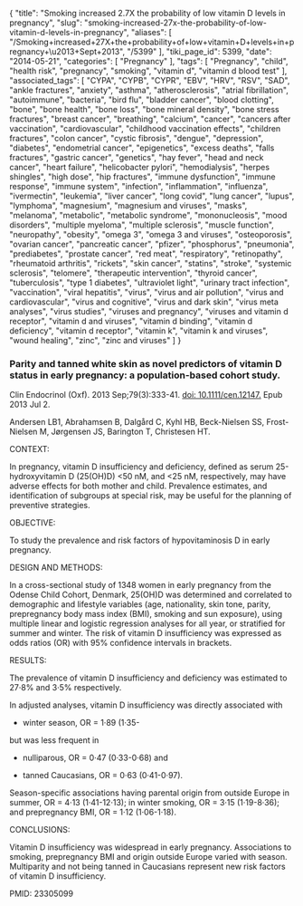 {
    "title": "Smoking increased 2.7X the probability of low vitamin D levels in pregnancy",
    "slug": "smoking-increased-27x-the-probability-of-low-vitamin-d-levels-in-pregnancy",
    "aliases": [
        "/Smoking+increased+27X+the+probability+of+low+vitamin+D+levels+in+pregnancy+\u2013+Sept+2013",
        "/5399"
    ],
    "tiki_page_id": 5399,
    "date": "2014-05-21",
    "categories": [
        "Pregnancy"
    ],
    "tags": [
        "Pregnancy",
        "child",
        "health risk",
        "pregnancy",
        "smoking",
        "vitamin d",
        "vitamin d blood test"
    ],
    "associated_tags": [
        "CYPA",
        "CYPB",
        "CYPR",
        "EBV",
        "HRV",
        "RSV",
        "SAD",
        "ankle fractures",
        "anxiety",
        "asthma",
        "atherosclerosis",
        "atrial fibrillation",
        "autoimmune",
        "bacteria",
        "bird flu",
        "bladder cancer",
        "blood clotting",
        "bone",
        "bone health",
        "bone loss",
        "bone mineral density",
        "bone stress fractures",
        "breast cancer",
        "breathing",
        "calcium",
        "cancer",
        "cancers after vaccination",
        "cardiovascular",
        "childhood vaccination effects",
        "children fractures",
        "colon cancer",
        "cystic fibrosis",
        "dengue",
        "depression",
        "diabetes",
        "endometrial cancer",
        "epigenetics",
        "excess deaths",
        "falls fractures",
        "gastric cancer",
        "genetics",
        "hay fever",
        "head and neck cancer",
        "heart failure",
        "helicobacter pylori",
        "hemodialysis",
        "herpes shingles",
        "high dose",
        "hip fractures",
        "immune dysfunction",
        "immune response",
        "immune system",
        "infection",
        "inflammation",
        "influenza",
        "ivermectin",
        "leukemia",
        "liver cancer",
        "long covid",
        "lung cancer",
        "lupus",
        "lymphoma",
        "magnesium",
        "magnesium and viruses",
        "masks",
        "melanoma",
        "metabolic",
        "metabolic syndrome",
        "mononucleosis",
        "mood disorders",
        "multiple myeloma",
        "multiple sclerosis",
        "muscle function",
        "neuropathy",
        "obesity",
        "omega 3",
        "omega 3 and viruses",
        "osteoporosis",
        "ovarian cancer",
        "pancreatic cancer",
        "pfizer",
        "phosphorus",
        "pneumonia",
        "prediabetes",
        "prostate cancer",
        "red meat",
        "respiratory",
        "retinopathy",
        "rheumatoid arthritis",
        "rickets",
        "skin cancer",
        "statins",
        "stroke",
        "systemic sclerosis",
        "telomere",
        "therapeutic intervention",
        "thyroid cancer",
        "tuberculosis",
        "type 1 diabetes",
        "ultraviolet light",
        "urinary tract infection",
        "vaccination",
        "viral hepatitis",
        "virus",
        "virus and air pollution",
        "virus and cardiovascular",
        "virus and cognitive",
        "virus and dark skin",
        "virus meta analyses",
        "virus studies",
        "viruses and pregnancy",
        "viruses and vitamin d receptor",
        "vitamin d and viruses",
        "vitamin d binding",
        "vitamin d deficiency",
        "vitamin d receptor",
        "vitamin k",
        "vitamin k and viruses",
        "wound healing",
        "zinc",
        "zinc and viruses"
    ]
}


### Parity and tanned white skin as novel predictors of vitamin D status in early pregnancy: a population-based cohort study.

Clin Endocrinol (Oxf). 2013 Sep;79(3):333-41. [doi: 10.1111/cen.12147.](https://doi.org/10.1111/cen.12147.) Epub 2013 Jul 2.

Andersen LB1, Abrahamsen B, Dalgård C, Kyhl HB, Beck-Nielsen SS, Frost-Nielsen M, Jørgensen JS, Barington T, Christesen HT.

CONTEXT:

In pregnancy, vitamin D insufficiency and deficiency, defined as serum 25-hydroxyvitamin D (25(OH)D) <50 nM, and <25 nM, respectively, may have adverse effects for both mother and child. Prevalence estimates, and identification of subgroups at special risk, may be useful for the planning of preventive strategies.

OBJECTIVE:

To study the prevalence and risk factors of hypovitaminosis D in early pregnancy.

DESIGN AND METHODS:

In a cross-sectional study of 1348 women in early pregnancy from the Odense Child Cohort, Denmark, 25(OH)D was determined and correlated to demographic and lifestyle variables (age, nationality, skin tone, parity, prepregnancy body mass index (BMI), smoking and sun exposure), using multiple linear and logistic regression analyses for all year, or stratified for summer and winter. The risk of vitamin D insufficiency was expressed as odds ratios (OR) with 95% confidence intervals in brackets.

RESULTS:

The prevalence of vitamin D insufficiency and deficiency was estimated to 27·8% and 3·5% respectively. 

In adjusted analyses, vitamin D insufficiency was directly associated with 

* winter season, OR = 1·89 (1·35-

but was less frequent in 

* nulliparous, OR = 0·47 (0·33-0·68) and 

* tanned Caucasians, OR = 0·63 (0·41-0·97). 

Season-specific associations having parental origin from outside Europe in summer, OR = 4·13 (1·41-12·13); in winter smoking, OR = 3·15 (1·19-8·36); and prepregnancy BMI, OR = 1·12 (1·06-1·18).

CONCLUSIONS:

Vitamin D insufficiency was widespread in early pregnancy. Associations to smoking, prepregnancy BMI and origin outside Europe varied with season. Multiparity and not being tanned in Caucasians represent new risk factors of vitamin D insufficiency.

PMID: 23305099